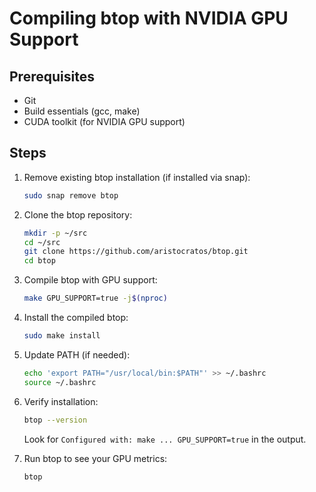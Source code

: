 
# Compiling btop with NVIDIA GPU Support

## Prerequisites
- Git
- Build essentials (gcc, make)
- CUDA toolkit (for NVIDIA GPU support)

## Steps

1. Remove existing btop installation (if installed via snap):
   ```bash
   sudo snap remove btop
   ```

2. Clone the btop repository:
   ```bash
   mkdir -p ~/src
   cd ~/src
   git clone https://github.com/aristocratos/btop.git
   cd btop
   ```

3. Compile btop with GPU support:
   ```bash
   make GPU_SUPPORT=true -j$(nproc)
   ```

4. Install the compiled btop:
   ```bash
   sudo make install
   ```

5. Update PATH (if needed):
   ```bash
   echo 'export PATH="/usr/local/bin:$PATH"' >> ~/.bashrc
   source ~/.bashrc
   ```

6. Verify installation:
   ```bash
   btop --version
   ```
   Look for `Configured with: make ... GPU_SUPPORT=true` in the output.

7. Run btop to see your GPU metrics:
   ```bash
   btop
   ```
